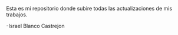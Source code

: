 Esta es mi repositorio donde subire todas las actualizaciones de mis trabajos.

-Israel Blanco Castrejon